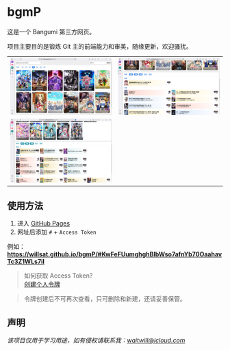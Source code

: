# bgmP

这是一个 Bangumi 第三方网页。 

项目主要目的是锻炼 Git 主的前端能力和审美，随缘更新，欢迎骚扰。

<table>
<tr>
<td><img src="images/01.png"></td>
<td><img src="images/02.png"></td>
</tr>
<tr>
<td><img src="images/03.png"></td></tr>
</table>

## 使用方法

1. 进入 [GitHub Pages](https://willsat.github.io/bgmP/)
2. 网址后添加 `#` + `Access Token`  

例如：**https://willsat.github.io/bgmP/#KwFeFUumghghBlbWso7afnYb70OaahavTc3Z1WLs7iI**

> 如何获取 Access Token?  
> [创建个人令牌](https://next.bgm.tv/demo/access-token)  

> 令牌创建后不可再次查看，只可删除和新建，还请妥善保管。

## 声明

*该项目仅用于学习用途，如有侵权请联系我：waitwill@icloud.com*